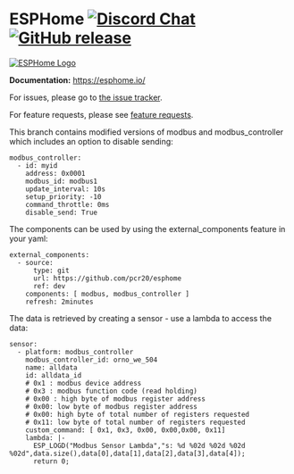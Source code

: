 # ESPHome [![Discord Chat](https://img.shields.io/discord/429907082951524364.svg)](https://discord.gg/KhAMKrd) [![GitHub release](https://img.shields.io/github/release/esphome/esphome.svg)](https://GitHub.com/esphome/esphome/releases/)

[![ESPHome Logo](https://esphome.io/_images/logo-text.png)](https://esphome.io/)

**Documentation:** https://esphome.io/

For issues, please go to [the issue tracker](https://github.com/esphome/issues/issues).

For feature requests, please see [feature requests](https://github.com/esphome/feature-requests/issues).

This branch contains modified versions of modbus and modbus_controller which includes an option to disable sending:
~~~
modbus_controller:
  - id: myid
    address: 0x0001
    modbus_id: modbus1
    update_interval: 10s
    setup_priority: -10
    command_throttle: 0ms
    disable_send: True
~~~
The components can be used by using the external_components feature in your yaml:
~~~
external_components:
  - source:
      type: git
      url: https://github.com/pcr20/esphome
      ref: dev
    components: [ modbus, modbus_controller ]
    refresh: 2minutes
~~~
The data is retrieved by creating a sensor - use a lambda to access the data:
~~~
sensor:
  - platform: modbus_controller
    modbus_controller_id: orno_we_504
    name: alldata
    id: alldata_id
    # 0x1 : modbus device address
    # 0x3 : modbus function code (read holding)
    # 0x00 : high byte of modbus register address
    # 0x00: low byte of modbus register address
    # 0x00: high byte of total number of registers requested
    # 0x11: low byte of total number of registers requested
    custom_command: [ 0x1, 0x3, 0x00, 0x00,0x00, 0x11]
    lambda: |-
      ESP_LOGD("Modbus Sensor Lambda","s: %d %02d %02d %02d %02d",data.size(),data[0],data[1],data[2],data[3],data[4]);
      return 0;
~~~
